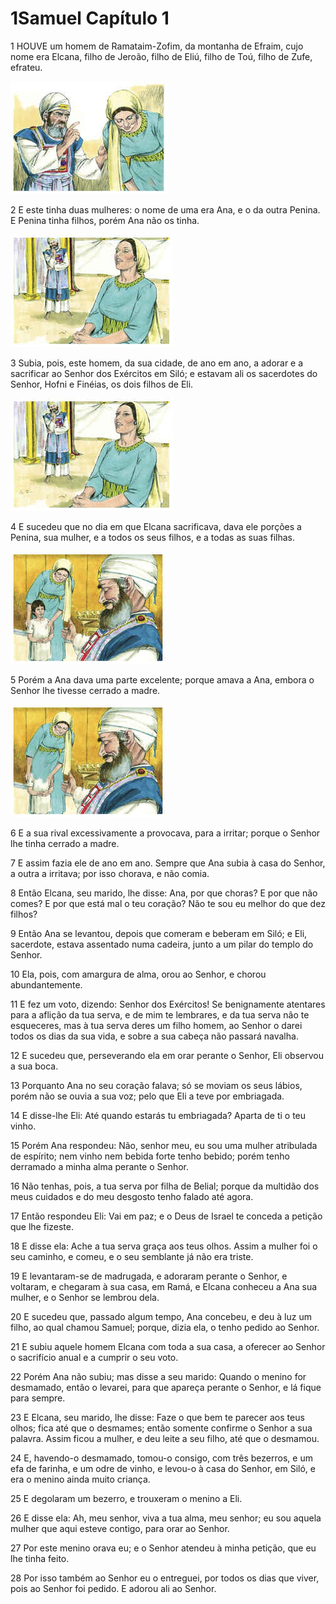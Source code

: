 # 1Samuel Capítulo 1

1	HOUVE um homem de Ramataim-Zofim, da montanha de Efraim, cujo nome era Elcana, filho de Jeroão, filho de Eliú, filho de Toú, filho de Zufe, efrateu.

![](.img/09_1Sa_01_01_RG.jpg)

2	E este tinha duas mulheres: o nome de uma era Ana, e o da outra Penina. E Penina tinha filhos, porém Ana não os tinha.

![](.img/09_1Sa_01_02_RG.jpg)

3	Subia, pois, este homem, da sua cidade, de ano em ano, a adorar e a sacrificar ao Senhor dos Exércitos em Siló; e estavam ali os sacerdotes do Senhor, Hofni e Finéias, os dois filhos de Eli.

![](.img/09_1Sa_01_03_RG.jpg)

4	E sucedeu que no dia em que Elcana sacrificava, dava ele porções a Penina, sua mulher, e a todos os seus filhos, e a todas as suas filhas.

![](.img/09_1Sa_01_04_RG.jpg)

5	Porém a Ana dava uma parte excelente; porque amava a Ana, embora o Senhor lhe tivesse cerrado a madre.

![](.img/09_1Sa_01_05_RG.jpg)

6	E a sua rival excessivamente a provocava, para a irritar; porque o Senhor lhe tinha cerrado a madre.

7	E assim fazia ele de ano em ano. Sempre que Ana subia à casa do Senhor, a outra a irritava; por isso chorava, e não comia.

8	Então Elcana, seu marido, lhe disse: Ana, por que choras? E por que não comes? E por que está mal o teu coração? Não te sou eu melhor do que dez filhos?

9	Então Ana se levantou, depois que comeram e beberam em Siló; e Eli, sacerdote, estava assentado numa cadeira, junto a um pilar do templo do Senhor.

10	Ela, pois, com amargura de alma, orou ao Senhor, e chorou abundantemente.

11	E fez um voto, dizendo: Senhor dos Exércitos! Se benignamente atentares para a aflição da tua serva, e de mim te lembrares, e da tua serva não te esqueceres, mas à tua serva deres um filho homem, ao Senhor o darei todos os dias da sua vida, e sobre a sua cabeça não passará navalha.

12	E sucedeu que, perseverando ela em orar perante o Senhor, Eli observou a sua boca.

13	Porquanto Ana no seu coração falava; só se moviam os seus lábios, porém não se ouvia a sua voz; pelo que Eli a teve por embriagada.

14	E disse-lhe Eli: Até quando estarás tu embriagada? Aparta de ti o teu vinho.

15	Porém Ana respondeu: Não, senhor meu, eu sou uma mulher atribulada de espírito; nem vinho nem bebida forte tenho bebido; porém tenho derramado a minha alma perante o Senhor.

16	Não tenhas, pois, a tua serva por filha de Belial; porque da multidão dos meus cuidados e do meu desgosto tenho falado até agora.

17	Então respondeu Eli: Vai em paz; e o Deus de Israel te conceda a petição que lhe fizeste.

18	E disse ela: Ache a tua serva graça aos teus olhos. Assim a mulher foi o seu caminho, e comeu, e o seu semblante já não era triste.

19	E levantaram-se de madrugada, e adoraram perante o Senhor, e voltaram, e chegaram à sua casa, em Ramá, e Elcana conheceu a Ana sua mulher, e o Senhor se lembrou dela.

20	E sucedeu que, passado algum tempo, Ana concebeu, e deu à luz um filho, ao qual chamou Samuel; porque, dizia ela, o tenho pedido ao Senhor.

21	E subiu aquele homem Elcana com toda a sua casa, a oferecer ao Senhor o sacrifício anual e a cumprir o seu voto.

22	Porém Ana não subiu; mas disse a seu marido: Quando o menino for desmamado, então o levarei, para que apareça perante o Senhor, e lá fique para sempre.

23	E Elcana, seu marido, lhe disse: Faze o que bem te parecer aos teus olhos; fica até que o desmames; então somente confirme o Senhor a sua palavra. Assim ficou a mulher, e deu leite a seu filho, até que o desmamou.

24	E, havendo-o desmamado, tomou-o consigo, com três bezerros, e um efa de farinha, e um odre de vinho, e levou-o à casa do Senhor, em Siló, e era o menino ainda muito criança.

25	E degolaram um bezerro, e trouxeram o menino a Eli.

26	E disse ela: Ah, meu senhor, viva a tua alma, meu senhor; eu sou aquela mulher que aqui esteve contigo, para orar ao Senhor.

27	Por este menino orava eu; e o Senhor atendeu à minha petição, que eu lhe tinha feito.

28	Por isso também ao Senhor eu o entreguei, por todos os dias que viver, pois ao Senhor foi pedido. E adorou ali ao Senhor.

